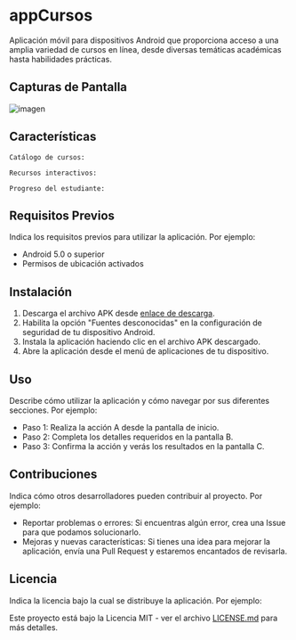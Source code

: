 # appCursos

Aplicación móvil para dispositivos Android que proporciona acceso a una amplia variedad de cursos en línea, desde diversas temáticas académicas hasta habilidades prácticas.


## Capturas de Pantalla

![imagen](https://github.com/albarranmane/appCursos/assets/49221580/0d93266b-89b3-49b3-8898-add6dffa1bc7)


## Características

    Catálogo de cursos:

    Recursos interactivos:

    Progreso del estudiante:


## Requisitos Previos

Indica los requisitos previos para utilizar la aplicación. Por ejemplo:

- Android 5.0 o superior
- Permisos de ubicación activados
  

## Instalación

1. Descarga el archivo APK desde [enlace de descarga](enlace-apk).
2. Habilita la opción "Fuentes desconocidas" en la configuración de seguridad de tu dispositivo Android.
3. Instala la aplicación haciendo clic en el archivo APK descargado.
4. Abre la aplicación desde el menú de aplicaciones de tu dispositivo.
   

## Uso

Describe cómo utilizar la aplicación y cómo navegar por sus diferentes secciones. Por ejemplo:

- Paso 1: Realiza la acción A desde la pantalla de inicio.
- Paso 2: Completa los detalles requeridos en la pantalla B.
- Paso 3: Confirma la acción y verás los resultados en la pantalla C.

## Contribuciones

Indica cómo otros desarrolladores pueden contribuir al proyecto. Por ejemplo:

- Reportar problemas o errores: Si encuentras algún error, crea una Issue para que podamos solucionarlo.
- Mejoras y nuevas características: Si tienes una idea para mejorar la aplicación, envía una Pull Request y estaremos encantados de revisarla.

## Licencia

Indica la licencia bajo la cual se distribuye la aplicación. Por ejemplo:

Este proyecto está bajo la Licencia MIT - ver el archivo [LICENSE.md](LICENSE.md) para más detalles.
